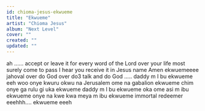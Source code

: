 ```yaml
---
id: chioma-jesus-ekwueme
title: "Ekwueme"
artist: "Chioma Jesus"
album: "Next Level"
cover: ""
created: ""
updated: ""
---
```


ah ......
accept or leave it
 for every word of the Lord over your life most surely come  to pass
        I hear you
receive it  in Jesus name
Amen
     ekwuemeeee
jahoval over do God  over do3
talk and do God .....
daddy m I bu ekwueme
eeh woo
onye kwuru okwu na Jerusalem ome na gabalion
ekwueme chim onye ga rulu gi uka
ekwueme daddy m I bu ekwueme
oka ome asi m ibu ekwueme
onye na kwe kwa meya m ibu ekwueme
immortal redeemer eeehhh....
ekwueme eeeh